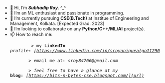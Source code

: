 - 👋 Hi, I’m _**Subhadip Roy**_. ^_^
- 👀 I’m an ML enthusiast and passionate in programming.
- 🌱 I’m currently pursuing **CSE(B.Tech)** at Institue of Engineering and Management, Kolkata. [Expected Grad. 2023]
- 💞️ I’m looking to collaborate on any **Python/C++/ML/AI** project(s).
- 📫 How to reach me:  <pre>
      &nbsp;&nbsp;&nbsp;&nbsp;&nbsp;&nbsp; > my **LinkedIn** _profile_: _[https://www.linkedin.com/in/sroyuniquealgo11290157/](url)_     
      &nbsp;&nbsp;&nbsp;&nbsp;&nbsp;&nbsp; > email me at: _sroy84766@gmail.com_     
      &nbsp;&nbsp;&nbsp;&nbsp;&nbsp;&nbsp; > _feel free to have a glance at my_ **blog**: _[https://bits-n-bytes-cse.blogspot.com/](url)_   
      </pre>
<!---
Subhadip11290157/Subhadip11290157 is a ✨ special ✨ repository because its `README.md` (this file) appears on your GitHub profile.
You can click the Preview link to take a look at your changes.
--->
